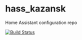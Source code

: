 # hass_kazansk
Home Assistant configuration repo

[![Build Status](https://travis-ci.org/mov20/hass_kazansk.svg?branch=master)](https://travis-ci.org/mov20/hass_kazansk)
